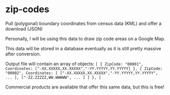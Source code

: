 # zip-codes
Pull (polygonal) boundary coordinates from census data (KML) and offer a download (JSON) 

Personally, I will be using this data to draw zip code areas on a Google Map.

This data will be stored in a database eventually as it is still pretty massive after conversion.

Output file will contain an array of objects:
`
[
  {
    ZipCode: "00001",
    Coordinates: ["-XX.XXXXX,XX.XXXXX","-YY.YYYYY,YY.YYYYY]
  },
  {
    ZipCode: "00002",
    Coordinates: [
      ["-XX.XXXXX,XX.XXXXX","-YY.YYYYY,YY.YYYYY", ... ],
      ["-ZZ.ZZZZZ,WW.WWWWW", ... ]
    ]
  },
]
`

Commercial products are available that offer this same data, but this is free!
